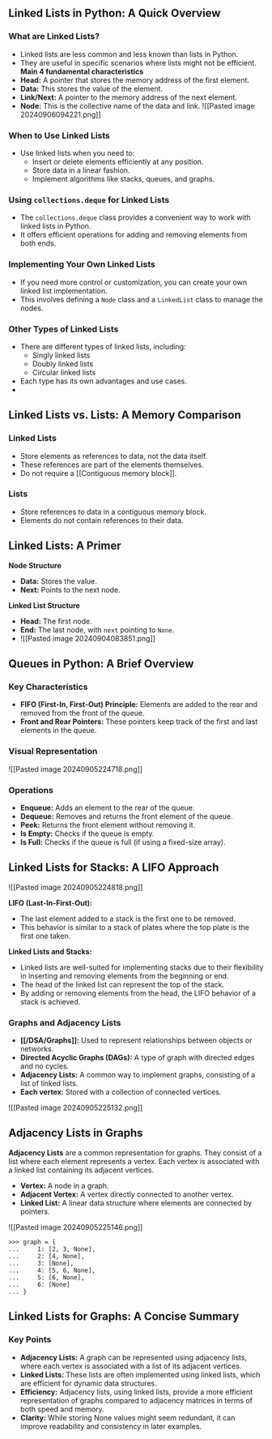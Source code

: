 ## Linked Lists in Python: A Quick Overview

### What are Linked Lists?

- Linked lists are less common and less known than lists in Python.
- They are useful in specific scenarios where lists might not be efficient.
**Main 4 fundamental characteristics**
- **Head:** A pointer that stores the memory address of the first element.
- **Data:** This stores the value of the element.
- **Link/Next:** A pointer to the memory address of the next element.
- **Node:** This is the collective name of the data and link.
![[Pasted image 20240906094221.png]]

### When to Use Linked Lists

- Use linked lists when you need to:
    - Insert or delete elements efficiently at any position.
    - Store data in a linear fashion.
    - Implement algorithms like stacks, queues, and graphs.

### Using `collections.deque` for Linked Lists

- The `collections.deque` class provides a convenient way to work with linked lists in Python.
- It offers efficient operations for adding and removing elements from both ends.

### Implementing Your Own Linked Lists

- If you need more control or customization, you can create your own linked list implementation.
- This involves defining a `Node` class and a `LinkedList` class to manage the nodes.

### Other Types of Linked Lists

- There are different types of linked lists, including:
    - Singly linked lists
    - Doubly linked lists
    - Circular linked lists
- Each type has its own advantages and use cases.
-

## Linked Lists vs. Lists: A Memory Comparison

### Linked Lists

- Store elements as references to data, not the data itself.
- These references are part of the elements themselves.
- Do not require a [[Contiguous memory block]].

### Lists

- Store references to data in a contiguous memory block.
- Elements do not contain references to their data.
## Linked Lists: A Primer

**Node Structure**

- **Data:** Stores the value.
- **Next:** Points to the next node.

**Linked List Structure**

- **Head:** The first node.
- **End:** The last node, with `next` pointing to `None`.
- ![[Pasted image 20240904083851.png]]
## Queues in Python: A Brief Overview

### Key Characteristics

- **FIFO (First-In, First-Out) Principle:** Elements are added to the rear and removed from the front of the queue.
- **Front and Rear Pointers:** These pointers keep track of the first and last elements in the queue.

### Visual Representation

![[Pasted image 20240905224718.png]]

### Operations

- **Enqueue:** Adds an element to the rear of the queue.
- **Dequeue:** Removes and returns the front element of the queue.
- **Peek:** Returns the front element without removing it.  
- **Is Empty:** Checks if the queue is empty.
- **Is Full:** Checks if the queue is full (if using a fixed-size array).
## Linked Lists for Stacks: A LIFO Approach

![[Pasted image 20240905224818.png]]

**LIFO (Last-In-First-Out):**

- The last element added to a stack is the first one to be removed.
- This behavior is similar to a stack of plates where the top plate is the first one taken.

**Linked Lists and Stacks:**

- Linked lists are well-suited for implementing stacks due to their flexibility in inserting and removing elements from the beginning or end.
- The head of the linked list can represent the top of the stack.
- By adding or removing elements from the head, the LIFO behavior of a stack is achieved.

### Graphs and Adjacency Lists

- **[[/DSA/Graphs]]:** Used to represent relationships between objects or networks.
- **Directed Acyclic Graphs (DAGs):** A type of graph with directed edges and no cycles.
- **Adjacency Lists:** A common way to implement graphs, consisting of a list of linked lists.
- **Each vertex:** Stored with a collection of connected vertices.

![[Pasted image 20240905225132.png]]
## Adjacency Lists in Graphs

**Adjacency Lists** are a common representation for graphs. They consist of a list where each element represents a vertex. Each vertex is associated with a linked list containing its adjacent vertices.

- **Vertex:** A node in a graph.
- **Adjacent Vertex:** A vertex directly connected to another vertex.
- **Linked List:** A linear data structure where elements are connected by pointers.

![[Pasted image 20240905225146.png]]

```
>>> graph = {
...     1: [2, 3, None],
...     2: [4, None],
...     3: [None],
...     4: [5, 6, None],
...     5: [6, None],
...     6: [None]
... }
```

## Linked Lists for Graphs: A Concise Summary

### Key Points

- **Adjacency Lists:** A graph can be represented using adjacency lists, where each vertex is associated with a list of its adjacent vertices.
- **Linked Lists:** These lists are often implemented using linked lists, which are efficient for dynamic data structures.
- **Efficiency:** Adjacency lists, using linked lists, provide a more efficient representation of graphs compared to adjacency matrices in terms of both speed and memory.
- **Clarity:** While storing None values might seem redundant, it can improve readability and consistency in later examples.
